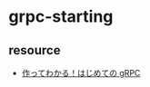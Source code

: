 # grpc-starting

## resource

- [作ってわかる！はじめての gRPC](https://zenn.dev/hsaki/books/golang-grpc-starting)

